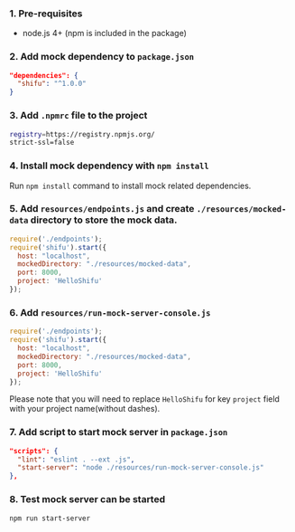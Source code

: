 ### 1. Pre-requisites

- node.js 4+ (npm is included in the package)

### 2. Add mock dependency to `package.json`

```json
"dependencies": {
  "shifu": "^1.0.0"
}
```

### 3. Add `.npmrc` file to the project

```bash
registry=https://registry.npmjs.org/
strict-ssl=false
```

### 4. Install mock dependency with `npm install`

Run `npm install` command to install mock related dependencies.

### 5. Add `resources/endpoints.js` and create `./resources/mocked-data` directory to store the mock data.

```js
require('./endpoints');
require('shifu').start({
  host: "localhost",
  mockedDirectory: "./resources/mocked-data",
  port: 8000,
  project: 'HelloShifu'
});
```

### 6. Add `resources/run-mock-server-console.js`

```js
require('./endpoints');
require('shifu').start({
  host: "localhost",
  mockedDirectory: "./resources/mocked-data",
  port: 8000,
  project: 'HelloShifu'
});
```
Please note that you will need to replace `HelloShifu` for key `project` field with your project name(without dashes).

### 7. Add script to start mock server in `package.json`

``` json
"scripts": {
  "lint": "eslint . --ext .js",
  "start-server": "node ./resources/run-mock-server-console.js"
},
```

### 8. Test mock server can be started

``` bash
npm run start-server
```
